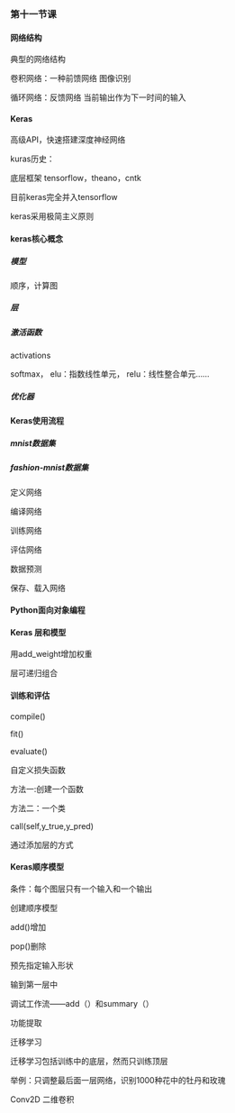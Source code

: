 ### 第十一节课

#### 网络结构

典型的网络结构

卷积网络：一种前馈网络    图像识别

循环网络：反馈网络    当前输出作为下一时间的输入



#### Keras

高级API，快速搭建深度神经网络

kuras历史：

底层框架 tensorflow，theano，cntk

目前keras完全并入tensorflow

keras采用极简主义原则



#### keras核心概念

##### 模型

顺序，计算图

##### 层

##### 激活函数

activations

softmax， elu：指数线性单元， relu：线性整合单元……

##### 优化器



#### Keras使用流程

##### mnist数据集

##### fashion-mnist数据集

定义网络

编译网络

训练网络

评估网络

数据预测

保存、载入网络



#### Python面向对象编程



#### Keras 层和模型

用add_weight增加权重

层可递归组合



#### 训练和评估

compile()

fit()

evaluate()

自定义损失函数

方法一:创建一个函数

方法二：一个类

call(self,y_true,y_pred)

通过添加层的方式



#### Keras顺序模型

条件：每个图层只有一个输入和一个输出

创建顺序模型

add()增加

pop()删除

预先指定输入形状

输到第一层中

调试工作流——add（）和summary（）

功能提取

迁移学习

迁移学习包括训练中的底层，然而只训练顶层

举例：只调整最后面一层网络，识别1000种花中的牡丹和玫瑰

Conv2D 二维卷积

